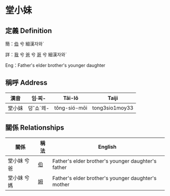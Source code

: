 # 堂小妹
## 定義 Definition
簡：[伯](member10.md) 兮 細漢자와ˊ

詳：[我](member1.md) 兮 [爸](member2.md) 兮 [哥](member10.md) 兮 細漢자와ˊ

Eng：Father's elder brother's younger daughter

## 稱呼 Address

漢音 | 임·찌- | Tâi-lô | Taiji
--- | --- | --- | --- 
堂小妹 | 덩ˆ쇼ˊᄆᆀ- | tông-sió-mōi | tong3sio1moy33 


## 關係 Relationships

關係 | 稱法 | English
--- | --- | --- 
堂小妹 兮 爸 | [伯](member10.md) | Father's elder brother's younger daughter's father
堂小妹 兮 媽 | [姆](member33.md) | Father's elder brother's younger daughter's mother
